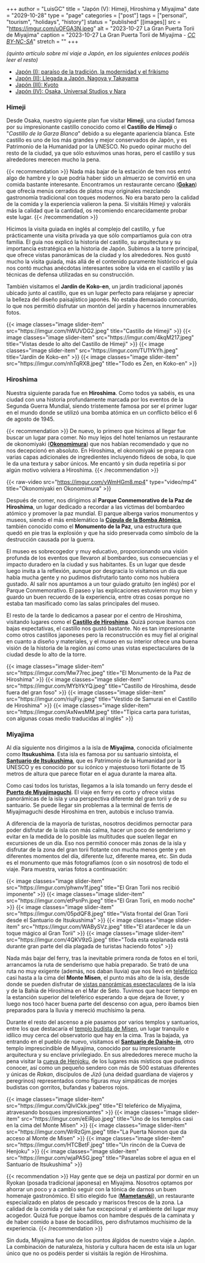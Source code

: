 +++
author = "LuisGC"
title = "Japón (V): Himeji, Hiroshima y Miyajima"
date = "2029-10-28"
type = "page"
categories = ["post"]
tags = ["personal", "tourism", "holidays", "history"]
status = "published"
[[images]]
  src = "https://imgur.com/uOFGA3N.jpeg"
  alt = "2023-10-27 La Gran Puerta Torii de Miyajima"
  caption = "2023-10-27 La Gran Puerta Torii de Miyajima - <a href='http://creativecommons.org/licenses/by-nc-sa/3.0/'><i>CC BY-NC-SA</i></a>"
  stretch = ""
+++

_(quinto artículo sobre mi viaje a Japón, en los siguientes enlaces podéis leer el resto)_
* [Japón (I): paraíso de la tradición, la modernidad y el frikismo](/blog/2023/10/japon-1-paraiso-tradicion-modernidad-frikismo/)
* [Japón (II): Llegada a Japón, Nagoya y Takayama](/blog/2023/10/japon-2-nagoya-takayama/)
* [Japón (III): Kyoto](/blog/2023/10/japon-3-kyoto/)
* [Japón (IV): Osaka, Universal Studios y Nara](/blog/2023/10/japon-4-osaka-nara/)


### Himeji

Desde Osaka, nuestro siguiente plan fue visitar **Himeji**, una ciudad famosa por su impresionante castillo conocido como el **Castillo de Himeji** o "_Castillo de la Garza Blanca_" debido a su elegante apariencia blanca. Este castillo es uno de los más grandes y mejor conservados de Japón, y es Patrimonio de la Humanidad por la UNESCO. No puedo opinar mucho del resto de la ciudad, ya que sólo estuvimos unas horas, pero el castillo y sus alrededores merecen mucho la pena.

{{< recommendation >}}
Nada más bajar de la estación de tren nos entró algo de hambre y lo que podría haber sido un almuerzo se convirtió en una comida bastante interesante. Encontramos un restaurante cercano ([**Gokan**](https://maps.app.goo.gl/JaMwSMLcrGTntZqq9)) que ofrecía menús cerrados de platos muy originales mezclando gastronomía tradicional con toques modernos. No era barato pero la calidad de la comida y la experiencia valieron la pena. Si visitáis Himeji y valoráis más la calidad que la cantidad, os recomiendo encarecidamente probar este lugar.
{{< /recommendation >}}

Hicimos la visita guiada en inglés al complejo del castillo, y fue prácticamente una visita privada ya que sólo compartíamos guía con otra familia. El guía nos explicó la historia del castillo, su arquitectura y su importancia estratégica en la historia de Japón. Subimos a la torre principal, que ofrece vistas panorámicas de la ciudad y los alrededores. Nos gustó mucho la visita guiada, más allá de el contenido puramente histórico el guía nos contó muchas anécdotas interesantes sobre la vida en el castillo y las técnicas de defensa utilizadas en su construcción.

También visitamos el **Jardín de Koko-en**, un jardín tradicional japonés ubicado junto al castillo, que es un lugar perfecto para relajarse y apreciar la belleza del diseño paisajístico japonés. No estaba demasiado concurrido, lo que nos permitió disfrutar un montón del jardín y hacernos innumerables fotos.

<div class="slider-container">  
  {{< image classes="image slider-item" src="https://imgur.com/hWUVDG2.jpeg" title="Castillo de Himeji" >}}
  {{< image classes="image slider-item" src="https://imgur.com/4kqM217.jpeg" title="Vistas desde lo alto del Castillo de Himeji" >}}
  {{< image classes="image slider-item" src="https://imgur.com/TU1YkYh.jpeg" title="Jardín de Koko-en" >}}
  {{< image classes="image slider-item" src="https://imgur.com/nhTqRX8.jpeg" title="Todo es Zen, en Koko-en" >}}
</div>  

### Hiroshima

Nuestra siguiente parada fue en **Hiroshima**. Como todos ya sabéis, es una ciudad con una historia profundamente marcada por los eventos de la Segunda Guerra Mundial, siendo tristemente famosa por ser el primer lugar en el mundo donde se utilizó una bomba atómica en un conflicto bélico el 6 de agosto de 1945.

{{< recommendation >}}
De nuevo, lo primero que hicimos al llegar fue buscar un lugar para comer. No muy lejos del hotel teníamos un restaurante de okonomiyaki ([**Okonomimura**](https://maps.app.goo.gl/xgHAAPZFSv2gyDFq5)) que nos habían recomendado y que no nos decepcionó en absoluto. En Hiroshima, el okonomiyaki se prepara con varias capas adicionales de ingredientes incluyendo fideos de soba, lo que le da una textura y sabor únicos. Me encantó y sin duda repetiría si por algún motivo volviera a Hiroshima.
{{< /recommendation >}}

{{< raw-video src="https://imgur.com/yWmHGm8.mp4" type="video/mp4" title="Okonomiyaki en Okonomimura" >}} 

Después de comer, nos dirigimos al **Parque Conmemorativo de la Paz de Hiroshima**, un lugar dedicado a recordar a las víctimas del bombardeo atómico y promover la paz mundial. El parque alberga varios monumentos y museos, siendo el más emblemático la [**Cúpula de la Bomba Atómica**](https://maps.app.goo.gl/Dv4J9JHjooYVYKgt8), también conocido como el **Monumento de la Paz**, una estructura que quedó en pie tras la explosión y que ha sido preservada como símbolo de la destrucción causada por la guerra.

El museo es sobrecogedor y muy educativo, proporcionando una visión profunda de los eventos que llevaron al bombardeo, sus consecuencias y el impacto duradero en la ciudad y sus habitantes. Es un lugar que desde luego invita a la reflexión, aunque por desgracia lo visitamos un día que había mucha gente y no pudimos disfrutarlo tanto como nos hubiera gustado. Al salir nos apuntamos a un tour guiado gratuito (en inglés) por el Parque Conmemorativo. El paseo y las explicaciones estuvieron muy bien y guardo un buen recuerdo de la experiencia, entre otras cosas porque no estaba tan masificado como las salas principales del museo.

El resto de la tarde lo dedicamos a pasear por el centro de Hiroshima, visitando lugares como el [**Castillo de Hiroshima**](https://maps.app.goo.gl/sbeHbUsyFttfePoy9). Quizá porque ibamos con bajas expectativas, el castillo nos gustó bastante. No es tan impresionante como otros castillos japoneses pero la reconstrucción es muy fiel al original en cuanto a diseño y materiales, y el museo en su interior ofrece una buena visión de la historia de la región así como unas vistas espectaculares de la ciudad desde lo alto de la torre.

<div class="slider-container">  
  {{< image classes="image slider-item" src="https://imgur.com/Mw77rec.jpeg" title="El Monumento de la Paz de Hiroshima" >}}
  {{< image classes="image slider-item" src="https://imgur.com/MYbYkYQ.jpeg" title="Castillo de Hiroshima, desde fuera del gran foso" >}}
  {{< image classes="image slider-item" src="https://imgur.com/riujFiy.jpeg" title="Vestido de Samurai en el Castillo de Hiroshima" >}}
  {{< image classes="image slider-item" src="https://imgur.com/AxNwsMM.jpeg" title="Típica carta para turistas, con algunas cosas medio traducidas al inglés" >}}
</div>  

### Miyajima

Al día siguiente nos dirigimos a la isla de **Miyajima**, conocida oficialmente como **Itsukushima**. Esta isla es famosa por su santuario sintoísta, el [**Santuario de Itsukushima**](https://maps.app.goo.gl/nvWjzC7MsjqSpgEXA), que es Patrimonio de la Humanidad por la UNESCO y es conocido por su icónico y majestuoso torii flotante de 15 metros de altura que parece flotar en el agua durante la marea alta.

Como casi todos los turistas, llegamos a la isla tomando un ferry desde el [**Puerto de Miyajimaguchi**](https://maps.app.goo.gl/xA6vFpDhGHn67yp18). El viaje en ferry es corto y ofrece vistas panorámicas de la isla y una perspectiva diferente del gran torii y de su santuario. Se puede llegar sin problemas a la terminal de ferris de Miyajimaguchi desde Hiroshima en tren, autobús e incluso tranvía.

A diferencia de la mayoría de turistas, nosotros decidimos pernoctar para poder disfrutar de la isla con más calma, hacer un poco de senderismo y evitar en la medida de lo posible las multitudes que suelen llegar en excursiones de un día. Eso nos permitió conocer más zonas de la isla y disfrutar de la zona del gran torii flotante con mucha menos gente y en diferentes momentos del día, diferente luz, diferente marea, etc. Sin duda es el monumento que más fotografiamos (con o sin nosotros) de todo el viaje. Para muestra, varias fotos a continuación:

<div class="slider-container">  
  {{< image classes="image slider-item" src="https://imgur.com/phwnv1f.jpeg" title="El Gran Torii nos recibió imponente" >}}
  {{< image classes="image slider-item" src="https://imgur.com/etPsnPn.jpeg" title="El Gran Torii, en modo noche" >}}
  {{< image classes="image slider-item" src="https://imgur.com/05pdQF8.jpeg" title="Vista frontal del Gran Torii desde el Santuario de Itsukushima" >}}
  {{< image classes="image slider-item" src="https://imgur.com/WABySVz.jpeg" title="El atardecer le da un toque mágico al Gran Torii" >}}
  {{< image classes="image slider-item" src="https://imgur.com/4QKV9zG.jpeg" title="Toda esta explanada está durante gran parte del día plagada de turistas haciendo fotos" >}}
</div>

Nada más bajar del ferry, tras la inevitable primera ronda de fotos en el torii, arrancamos la ruta de senderismo que había preparado. Se trató de una ruta no muy exigente (además, nos daban lluvia) que nos llevó en [teleférico](https://maps.app.goo.gl/ZYUaY3pWA8YGFdaZ8) casi hasta a la cima del **Monte Misen**, el punto más alto de la isla, desde donde se pueden disfrutar de [vistas panorámicas espectaculares](https://maps.app.goo.gl/DNbE2MwosuUqA3RN9) de la isla y de la Bahía de Hiroshima en el Mar de Seto. Tuvimos que hacer tiempo en la estanción superior del teleférico esperando a que dejara de llover, y luego nos tocó hacer buena parte del descenso con agua, pero ibamos bien preparados para la lluvia y mereció muchísimo la pena.

Durante el resto del ascenso a pie pasamos por varios templos y santuarios, entre los que destacaría el [templo budista de Misen](https://maps.app.goo.gl/PaR4rwkEFiUpLiFn9), un lugar tranquilo e idílico muy cerca del observatorio que hay en la cima. Tras la bajada, ya entrando en el pueblo de nuevo, visitamos el [**Santuario de Daisho-in**](https://maps.app.goo.gl/tKnyDn9FXavgU2z99), otro templo imprescindible de Miyajima, conocido por su impresionante arquitectura y su enclave privilegiado. En sus alrededores merece mucho la pena visitar la [cueva de Henjoku](https://maps.app.goo.gl/8yhPSmLX15SiHE1L6), de los lugares más místicos que pudimos conocer, así como un pequeño sendero con más de 500 estatuas diferentes y únicas de _Rakan_, discípulos de _Jizō_ (una deidad guardiana de viajeros y peregrinos) representados como figuras muy simpáticas de monjes budistas con gorritos, bufandas y baberos rojos.

<div class="slider-container">
  {{< image classes="image slider-item" src="https://imgur.com/QlvICkk.jpeg" title="El teleférico de Miyajima, atravesando bosques impresionantes" >}}
  {{< image classes="image slider-item" src="https://imgur.com/eEiRjuo.jpeg" title="Uno de los templos casi en la cima del Monte Misen" >}}
  {{< image classes="image slider-item" src="https://imgur.com/WrRzGjm.jpeg" title="La Puerta Niomon que da acceso al Monte de Misen" >}}
  {{< image classes="image slider-item" src="https://imgur.com/HTCBetF.jpeg" title="Un rincón de la Cueva de Henjoku" >}}
  {{< image classes="image slider-item" src="https://imgur.com/wjaPA5G.jpeg" title="Pasarelas sobre el agua en el Santuario de Itsukushima" >}}
</div>

{{< recommendation >}}
Hay gente que se deja un pastizal por dormir en un Ryokan (posada tradicional japonesa) en Miyajima. Nosotros optamos por ahorrar un poco y a cambio seguir con la tónica de darnos un buen homenaje gastronómico. El sitio elegido fue ([**Mametanuki**](https://maps.app.goo.gl/hg2Z5t5WeeWMDAcTA)), un restaurante especializado en platos de pescado y mariscos frescos de la zona. La calidad de la comida y del sake fue excepcional y el ambiente del lugar muy acogedor. Quizá fue porque íbamos con hambre después de la caminata y de haber comido a base de bocadillos, pero disfrutamos muchísimo de la experiencia.
{{< /recommendation >}}

Sin duda, Miyajima fue uno de los puntos álgidos de nuestro viaje a Japón. La combinación de naturaleza, historia y cultura hacen de esta isla un lugar único que no os podéis perder si visitáis la región de Hiroshima.
